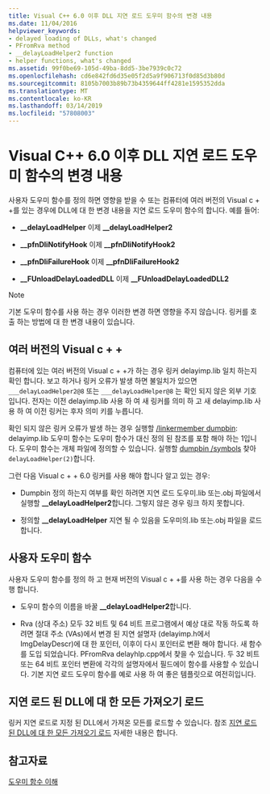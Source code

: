 ```yaml
---
title: Visual C++ 6.0 이후 DLL 지연 로드 도우미 함수의 변경 내용
ms.date: 11/04/2016
helpviewer_keywords:
- delayed loading of DLLs, what's changed
- PFromRva method
- __delayLoadHelper2 function
- helper functions, what's changed
ms.assetid: 99f0be69-105d-49ba-8dd5-3be7939c0c72
ms.openlocfilehash: cd6e842fd6d35e05f2d5a9f906713f0d85d3b80d
ms.sourcegitcommit: 8105b7003b89b73b4359644ff4281e1595352dda
ms.translationtype: MT
ms.contentlocale: ko-KR
ms.lasthandoff: 03/14/2019
ms.locfileid: "57808003"
---
```

# <a name="changes-in-the-dll-delayed-loading-helper-function-since-visual-c-60"></a>Visual C++ 6.0 이후 DLL 지연 로드 도우미 함수의 변경 내용

사용자 도우미 함수를 정의 하면 영향을 받을 수 또는 컴퓨터에 여러 버전의 Visual c + +를 있는 경우에 DLL에 대 한 변경 내용을 지연 로드 도우미 함수의 합니다. 예를 들어:

- **__delayLoadHelper** 이제 **__delayLoadHelper2**

- **__pfnDliNotifyHook** 이제 **__pfnDliNotifyHook2**

- **__pfnDliFailureHook** 이제 **__pfnDliFailureHook2**

- **__FUnloadDelayLoadedDLL** 이제 **__FUnloadDelayLoadedDLL2**

> [!NOTE]
>  기본 도우미 함수를 사용 하는 경우 이러한 변경 하면 영향을 주지 않습니다. 링커를 호출 하는 방법에 대 한 변경 내용이 있습니다.

## <a name="multiple-versions-of-visual-c"></a>여러 버전의 Visual c + +

컴퓨터에 있는 여러 버전의 Visual c + +가 하는 경우 링커 delayimp.lib 일치 하는지 확인 합니다. 보고 하거나 링커 오류가 발생 하면 불일치가 있으면 `___delayLoadHelper2@8` 또는 `___delayLoadHelper@8` 는 확인 되지 않은 외부 기호입니다. 전자는 이전 delayimp.lib 사용 하 여 새 링커를 의미 하 고 새 delayimp.lib 사용 하 여 이전 링커는 후자 의미 키를 누릅니다.

확인 되지 않은 링커 오류가 발생 하는 경우 실행할 [/linkermember dumpbin](linkermember.md): delayimp.lib 도우미 함수는 도우미 함수가 대신 정의 된 참조를 포함 해야 하는 1입니다. 도우미 함수는 개체 파일에 정의할 수 있습니다. 실행할 [dumpbin /symbols](symbols.md) 찾아 `delayLoadHelper(2)`합니다.

그런 다음 Visual c + + 6.0 링커를 사용 해야 합니다 알고 있는 경우:

- Dumpbin 정의 하는지 여부를 확인 하려면 지연 로드 도우미.lib 또는.obj 파일에서 실행할 **__delayLoadHelper2**합니다. 그렇지 않은 경우 링크 하지 못합니다.

- 정의할 **__delayLoadHelper** 지연 될 수 있음을 도우미의.lib 또는.obj 파일을 로드 합니다.

## <a name="user-defined-helper-function"></a>사용자 도우미 함수

사용자 도우미 함수를 정의 하 고 현재 버전의 Visual c + +를 사용 하는 경우 다음을 수행 합니다.

- 도우미 함수의 이름을 바꿀 **__delayLoadHelper2**합니다.

- Rva (상대 주소) 모두 32 비트 및 64 비트 프로그램에서 예상 대로 작동 하도록 하려면 절대 주소 (VAs)에서 변경 된 지연 설명자 (delayimp.h에서 ImgDelayDescr)에 대 한 포인터, 이후이 다시 포인터로 변환 해야 합니다. 새 함수를 도입 되었습니다. PFromRva delayhlp.cpp에서 찾을 수 있습니다. 두 32 비트 또는 64 비트 포인터 변환에 각각의 설명자에서 필드에이 함수를 사용할 수 있습니다. 기본 지연 로드 도우미 함수를 예로 사용 하 여 좋은 템플릿으로 여전히입니다.

## <a name="load-all-imports-for-a-delay-loaded-dll"></a>지연 로드 된 DLL에 대 한 모든 가져오기 로드

링커 지연 로드로 지정 된 DLL에서 가져온 모든를 로드할 수 있습니다. 참조 [지연 로드 된 DLL에 대 한 모든 가져오기 로드](loading-all-imports-for-a-delay-loaded-dll.md) 자세한 내용은 합니다.

## <a name="see-also"></a>참고자료

[도우미 함수 이해](understanding-the-helper-function.md)
